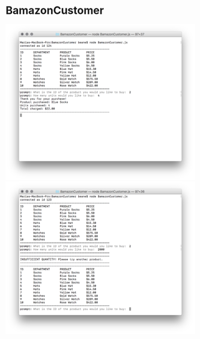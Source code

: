 # BamazonCustomer
![Updated Quantity](/images/updated.png?raw=true "")
![Updated Quantity](/images/insufficient.png?raw=true "")


